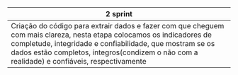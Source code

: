 |2 sprint |
|---|
|Criação do código para extrair dados e fazer com que cheguem com mais clareza, nesta etapa colocamos os indicadores de completude, integridade e confiabilidade, que mostram se os dados estão completos, íntegros(condizem o não com a realidade) e confiáveis, respectivamente |
